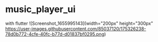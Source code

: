 # music_player_ui
with flutter
![Screenshot_1655995143](width="200px" height="300px" https://user-images.githubusercontent.com/85037120/175326238-78d0b772-4cfe-40fc-b77d-d01837bf0295.png)
